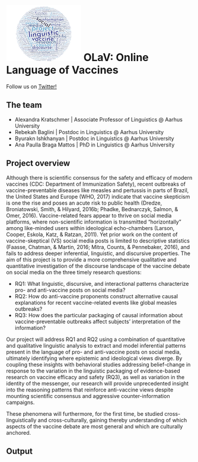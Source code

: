 ![](OLaV_word_cloud_ex_small.png) OLaV: Online Language of Vaccines
============

Follow us on [Twitter!](https://twitter.com/OLaV_AU) 

The team
---------------------

+ Alexandra Kratschmer | Associate Professor of Linguistics @ Aarhus University 
+ Rebekah Baglini | Postdoc in Linguistics @ Aarhus University 
+ Byurakn Ishkhanyan | Postdoc in Linguistics @ Aarhus University 
+ Ana Paulla Braga Mattos | PhD in Linguistics @ Aarhus University 



Project overview 
---------------
Although there is scientific consensus for the safety and efficacy of modern vaccines (CDC: Department of Immunization Safety), recent outbreaks of vaccine-preventable diseases like measles and pertussis in parts of Brazil, the United States and Europe (WHO, 2017) indicate that vaccine skepticism is one the rise and poses an acute risk to public health (Dredze, Broniatowski, Smith, & Hilyard, 2016b; Phadke, Bednarczyk, Salmon, & Omer, 2016). Vaccine-related fears appear to thrive on social media platforms, where non-scientific information is transmitted “horizontally” among like-minded users within ideological echo-chambers (Larson, Cooper, Eskola, Katz, & Ratzan, 2011). Yet prior work on the content of vaccine-skeptical (VS) social media posts is limited to descriptive statistics (Faasse, Chatman, & Martin, 2016; Mitra, Counts, & Pennebaker, 2016), and fails to address deeper inferential, linguistic, and discursive properties. The aim of this project is to provide a more comprehensive qualitative and quantitative investigation of the discourse landscape of the vaccine debate on social media on the three timely research questions: 

+ RQ1: What linguistic, discursive, and interactional patterns characterize pro- and anti-vaccine posts on social media?
+ RQ2: How do anti-vaccine proponents construct alternative causal explanations for recent vaccine-related events like global measles outbreaks?  
+ RQ3: How does the particular packaging of causal information about vaccine-preventable outbreaks affect subjects’ interpretation of the information? 

Our project will address RQ1 and RQ2 using a combination of quantitative and qualitative linguistic analysis to extract and model inferential patterns present in the language of pro- and anti-vaccine posts on social media, ultimately identifying where epistemic and ideological views diverge. By coupling these insights with behavioral studies addressing belief-change in response to the variation in the linguistic packaging of evidence-based research on vaccine efficacy and safety (RQ3), as well as variation in the identity of the messenger, our research will provide unprecedented insight into the reasoning patterns that reinforce anti-vaccine views despite mounting scientific consensus and aggressive counter-information campaigns.  

These phenomena will furthermore, for the first time, be studied cross-linguistically and cross-culturally, gaining thereby understanding of which aspects of the vaccine debate are most general and which are culturally anchored.


Output
--------------
